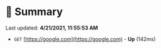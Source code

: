 # 📖 Summary
Last updated: **4/21/2021, 11:55:53 AM**

- `GET` [https://google.com](https://google.com) - **Up** (142ms)
